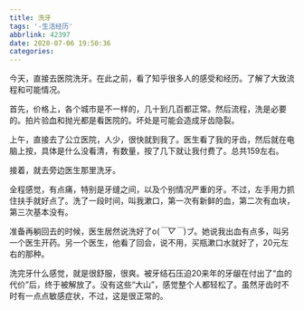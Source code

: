 ```yaml
---
title: 洗牙
tags: '-生活经历'
abbrlink: 42397
date: 2020-07-06 19:50:36
categories:
---
```


今天，直接去医院洗牙。在此之前，看了知乎很多人的感受和经历。了解了大致流程和可能情况。

首先，价格上，各个城市是不一样的，几十到几百都正常。然后流程，洗是必要的。拍片验血和抛光都是看医院的。坏处是可能会造成牙齿隐裂。

上午，直接去了公立医院，人少，很快就到我了。医生看了我的牙齿，然后就在电脑上按，具体是什么没看清，有数量，按了几下就让我付费了。总共159左右。

接着，就去旁边医生那里洗牙。

全程感觉，有点痛，特别是牙缝之间，以及个别情况严重的牙。不过，左手用力抓住扶手就好点了。洗了一段时间，叫我漱口，第一次有新鲜的血，第二次有血块，第三次基本没有。

准备再躺回去的时候，医生居然说洗好了o(*￣▽￣*)ブ。她说我出血有点多，叫另一个医生开药。另一个医生，他看了回会，说不用，买瓶漱口水就好了，20元左右的那种。

洗完牙什么感觉，就是很舒服，很爽。被牙结石压迫20来年的牙龈在付出了“血的代价”后，终于被解放了。没有这些“大山”，感觉整个人都轻松了。虽然牙齿时不时有一点点敏感症状，不过，这是很正常的。

